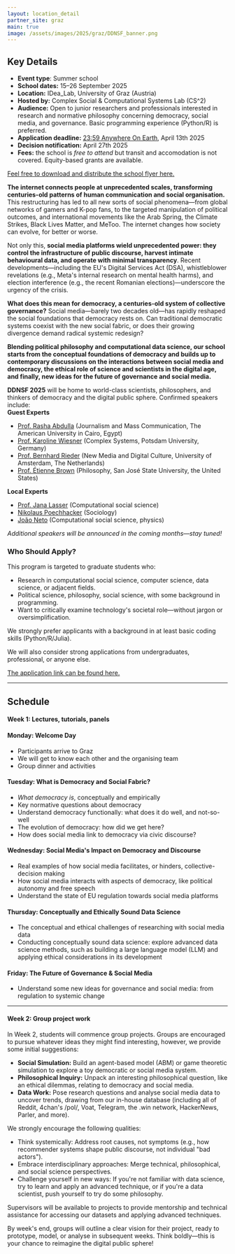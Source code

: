 ```yaml
---
layout: location_detail
partner_site: graz
main: true
image: /assets/images/2025/graz/DDNSF_banner.png
---
```


## Key Details
- **Event type**: Summer school
- **School dates:** 15–26 September 2025 
- **Location:** IDea_Lab, University of Graz (Austria)
- **Hosted by:** Complex Social & Computational Systems Lab (CS^2)
- **Audience:** Open to junior researchers and professionals interested in research and normative philosophy concerning democracy, social media, and governance. Basic programming experience (Python/R) is preferred.
- **Application deadline:** [23:59 Anywhere On Earth](https://time.is/Anywhere_on_Earth), April 13th 2025
- **Decision notification:** April 27th 2025
- **Fees:** the school is *free to attend* but transit and accomodation is not covered. Equity-based grants are available.
  
[Feel free to download and distribute the school flyer here.](/assets/posters_info/DDNSF%20Call%20for%20Applicants%20poster.pdf)

**The internet connects people at unprecedented scales, transforming centuries-old patterns of human communication and social organisation.** This restructuring has led to all new sorts of social phenomena—from global networks of gamers and K-pop fans, to the targeted manipulation of political outcomes, and international movements like the Arab Spring, the Climate Strikes, Black Lives Matter, and MeToo. The internet changes how society can evolve, for better or worse. 

Not only this, **social media platforms wield unprecedented power: they control the infrastructure of public discourse, harvest intimate behavioural data, and operate with minimal transparency**. Recent developments—including the EU's Digital Services Act (DSA), whistleblower revelations (e.g., Meta's internal research on mental health harms), and election interference (e.g., the recent Romanian elections)—underscore the urgency of the crisis.

**What does this mean for democracy, a centuries-old system of collective governance?** Social media—barely two decades old—has rapidly reshaped the social foundations that democracy rests on. Can traditional democratic systems coexist with the new social fabric, or does their growing divergence demand radical systemic redesign?

**Blending political philosophy and computational data science, our school starts from the conceptual foundations of democracy and builds up to contemporary discussions on the interactions between social media and democracy, the ethical role of science and scientists in the digital age, and finally, new ideas for the future of governance and social media.**

**DDNSF 2025** will be home to world-class scientists, philosophers, and thinkers of democracy and the digital public sphere. Confirmed speakers include:  
**Guest Experts**  
- [Prof. Rasha Abdulla](https://www.aucegypt.edu/fac/rasha-abdulla) (Journalism and Mass Communication, The American University in Cairo, Egypt)  
- [Prof. Karoline Wiesner](https://www.karowiesner.org/) (Complex Systems, Potsdam University, Germany)  
- [Prof. Bernhard Rieder](http://thepoliticsofsystems.net/) (New Media and Digital Culture, University of Amsterdam, The Netherlands)
- [Prof. Étienne Brown](https://www.etiennebrown.com/) (Philosophy, San José State University, the United States)

**Local Experts**  
- [Prof. Jana Lasser](https://www.janalasser.at/) (Computational social science)  
- [Nikolaus Poechhacker](https://digiones.org/) (Sociology)  
- [João Neto](https://joaopn.github.io/) (Computational social science, physics)  

*Additional speakers will be announced in the coming months—stay tuned!*  



### Who Should Apply?  
This program is targeted to graduate students who:  
- Research in computational social science, computer science, data science, or adjacent fields.  
- Political science, philosophy, social science, with some background in programming. 
- Want to critically examine technology's societal role—without jargon or oversimplification.

We strongly prefer applicants with a background in at least basic coding skills (Python/R/Julia).

We will also consider strong applications from undergraduates, professional, or anyone else. 

[The application link can be found here.](https://sicss.io/2025/graz/apply) 

---

## Schedule  

#### **Week 1: Lectures, tutorials, panels**  

#### Monday: Welcome Day
- Participants arrive to Graz
- We will get to know each other and the organising team
- Group dinner and activities

#### Tuesday: What is Democracy and Social Fabric?
- *What democracy is*, conceptually and empirically
- Key normative questions about democracy
- Understand democracy functionally: what does it do well, and not-so-well
- The evolution of democracy: how did we get here?
- How does social media link to democracy via civic discourse?

#### Wednesday: Social Media's Impact on Democracy and Discourse
- Real examples of how social media facilitates, or hinders, collective-decision making
- How social media interacts with aspects of democracy, like political autonomy and free speech
- Understand the state of EU regulation towards social media platforms

#### Thursday: Conceptually and Ethically Sound Data Science
- The conceptual and ethical challenges of researching with social media data
- Conducting conceptually sound data science: explore advanced data science methods, such as building a large language model (LLM) and applying ethical considerations in its development

#### Friday: The Future of Governance & Social Media
- Understand some new ideas for governance and social media: from regulation to systemic change

---

#### **Week 2: Group project work**  

In Week 2, students will commence group projects. Groups are encouraged to pursue whatever ideas they might find interesting, however, we provide some initial suggestions:

- **Social Simulation:** Build an agent-based model (ABM) or game theoretic simulation to explore a toy democratic or social media system.  
- **Philosophical Inquiry:** Unpack an interesting philosophical question, like an ethical dilemmas, relating to democracy and social media.  
- **Data Work:** Pose research questions and analyse social media data to uncover trends, drawing from our in-house database (including all of Reddit, 4chan's /pol/, Voat, Telegram, the .win network, HackerNews, Parler, and more).  

We strongly encourage the following qualities:
- Think systemically: Address root causes, not symptoms (e.g., how recommender systems shape public discourse, not individual "bad actors").  
- Embrace interdisciplinary approaches: Merge technical, philosophical, and social science perspectives.  
- Challenge yourself in new ways: If you're not familiar with data science, try to learn and apply an advanced technique, or if you're a data scientist, push yourself to try do some philosophy.  

Supervisors will be available to projects to provide mentorship and technical assistance for accessing our datasets and applying advanced techniques.

By week's end, groups will outline a clear vision for their project, ready to prototype, model, or analyse in subsequent weeks. Think boldly—this is your chance to reimagine the digital public sphere!  
